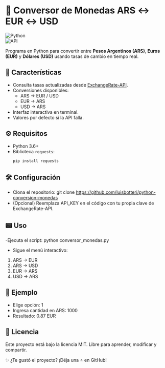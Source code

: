 # 💱 Conversor de Monedas ARS ↔ EUR ↔ USD  

![Python](https://img.shields.io/badge/Python-3.x-blue?logo=python)  
![API](https://img.shields.io/badge/API-ExchangeRate--API-green)  

Programa en Python para convertir entre **Pesos Argentinos (ARS)**, **Euros (EUR)** y **Dólares (USD)** usando tasas de cambio en tiempo real.  

## 🚀 Características  
- Consulta tasas actualizadas desde [ExchangeRate-API](https://www.exchangerate-api.com/).  
- Conversiones disponibles:  
  - ARS → EUR / USD  
  - EUR → ARS  
  - USD → ARS  
- Interfaz interactiva en terminal.  
- Valores por defecto si la API falla.  

## ⚙️ Requisitos  
- Python 3.6+  
- Biblioteca `requests`:  
  ```bash
  pip install requests

## 🛠️ Configuración
- Clona el repositorio:
git clone https://github.com/luisbotteri/python-conversion-monedas
- (Opcional) Reemplaza API_KEY en el código con tu propia clave de ExchangeRate-API.

## 📟 Uso
-Ejecuta el script:
python conversor_monedas.py
- Sigue el menú interactivo:
1. ARS → EUR  
2. ARS → USD  
3. EUR → ARS  
4. USD → ARS

## 📜 Ejemplo
- Elige opción: 1
- Ingresa cantidad en ARS: 1000
- Resultado: 0.87 EUR

## 📄 Licencia
Este proyecto está bajo la licencia MIT. Libre para aprender, modificar y compartir.

✨ ¿Te gustó el proyecto? ¡Déja una ⭐ en GitHub!



